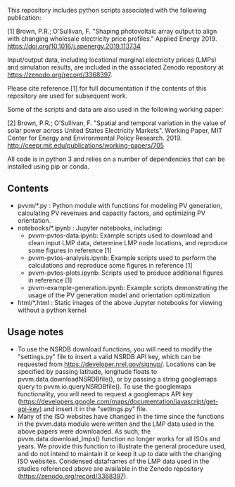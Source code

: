 This repository includes python scripts associated with the following publication:

[1] Brown, P.R.; O'Sullivan, F. "Shaping photovoltaic array output to align with changing wholesale electricity price profiles." Applied Energy 2019. https://doi.org/10.1016/j.apenergy.2019.113734

Input/output data, including locational marginal electricity prices (LMPs) and simulation results, are included in the associated Zenodo repository at https://zenodo.org/record/3368397.

Please cite reference [1] for full documentation if the contents of this repository are used for subsequent work.

Some of the scripts and data are also used in the following working paper:

[2] Brown, P.R.; O'Sullivan, F. "Spatial and temporal variation in the value of solar power across United States Electricity Markets". Working Paper, MIT Center for Energy and Environmental Policy Research. 2019. http://ceepr.mit.edu/publications/working-papers/705

All code is in python 3 and relies on a number of dependencies that can be installed using pip or conda.

Contents
--------
* pvvm/\*.py : Python module with functions for modeling PV generation, calculating PV revenues and capacity factors, and optimizing PV orientation.
* notebooks/\*.ipynb : Jupyter notebooks, including:
    * pvvm-pvtos-data.ipynb: Example scripts used to download and clean input LMP data, determine LMP node locations, and reproduce some figures in reference [1]
    * pvvm-pvtos-analysis.ipynb: Example scripts used to perform the calculations and reproduce some figures in reference [1]
    * pvvm-pvtos-plots.ipynb: Scripts used to produce additional figures in reference [1]
    * pvvm-example-generation.ipynb: Example scripts demonstrating the usage of the PV generation model and orientation optimization
* html/\*.html : Static images of the above Jupyter notebooks for viewing without a python kernel
<!-- * data/lmp/\*.gz : Day-ahead and real-time nodal locational marginal prices (LMPs) for CAISO, ERCOT, MISO, NYISO, and ISONE.
    * At the time of publication of this repository, permission had not been received from PJM to republish their LMP data. If permission is received in the future, a new version of this repository will linked here with the complete dataset.
* results/\*.csv.gz : Simulation results associated with reference [1] above, including modeled revenue, capacity factor, and optimized orientations for PV systems at all LMP nodes -->

<!-- Data notes
----------
* ISO LMP data are used with permission from the different ISOs. Adapting the MIT License (https://opensource.org/licenses/MIT), "The data are provided 'as is', without warranty of any kind, express or implied, including but not limited to the warranties of merchantibility, fitness for a particular purpose and noninfringement. In no event shall the authors or sources be liable for any claim, damages or other liability, whether in an action of contract, tort or otherwise, arising from, out of or in connection with the data or other dealings with the data." Copyright and usage permissions for the LMP data are available on the ISO websites, linked below.
* ISO-specific notes:
    * CAISO data from http://oasis.caiso.com/mrioasis/logon.do are used pursuant to the terms at http://www.caiso.com/Pages/PrivacyPolicy.aspx#TermsOfUse.
    * ERCOT data are from http://www.ercot.com/mktinfo/prices.
    * MISO data are from https://www.misoenergy.org/markets-and-operations/real-time--market-data/market-reports/ and https://www.misoenergy.org/markets-and-operations/real-time--market-data/market-reports/market-report-archives/.
    * PJM data were originally downloaded from https://www.pjm.com/markets-and-operations/energy/day-ahead/lmpda.aspx and https://www.pjm.com/markets-and-operations/energy/real-time/lmp.aspx. At the time of this writing these data are currently hosted at https://dataminer2.pjm.com/feed/da_hrl_lmps and https://dataminer2.pjm.com/feed/rt_hrl_lmps.
    * NYISO data from http://mis.nyiso.com/public/ are used subject to the disclaimer at https://www.nyiso.com/legal-notice.
    * ISONE data are from https://www.iso-ne.com/isoexpress/web/reports/pricing/-/tree/lmps-da-hourly and https://www.iso-ne.com/isoexpress/web/reports/pricing/-/tree/lmps-rt-hourly-final. The Material is provided on an "as is" basis. ISO New England Inc., to the fullest extent permitted by law, disclaims all warranties, either express or implied, statutory or otherwise, including but not limited to the implied warranties of merchantability, non-infringement of third parties' rights, and fitness for particular purpose. Without limiting the foregoing, ISO New England Inc. makes no representations or warranties about the accuracy, reliability, completeness, date, or timeliness of the Material. ISO New England Inc. shall have no liability to you, your employer or any other third party based on your use of or reliance on the Material.
* Data workup: LMP data were downloaded directly from the ISOs using scripts similar to the pvvm.data.download_lmps() function (see below for caveats), then repackaged into single-node single-year files using the pvvm.data.nodalize() function. These single-node single-year files were then combined into the dataframes included in this repository, using the procedure shown in the pvvm-pvtos-data.ipynb notebook for MISO. We provide these yearly dataframes, rather than the long-form data, to minimize file size and number. These dataframes can be unpacked into the single-node files used in the analysis using the pvvm.data.copylmps() function.
 -->
Usage notes
-----------
* To use the NSRDB download functions, you will need to modify the "settings.py" file to insert a valid NSRDB API key, which can be requested from https://developer.nrel.gov/signup/. Locations can be specified by passing latitude, longitude floats to pvvm.data.downloadNSRDBfile(), or by passing a string googlemaps query to pvvm.io.queryNSRDBfile(). To use the googlemaps functionality, you will need to request a googlemaps API key (https://developers.google.com/maps/documentation/javascript/get-api-key) and insert it in the "settings.py" file.
* Many of the ISO websites have changed in the time since the functions in the pvvm.data module were written and the LMP data used in the above papers were downloaded. As such, the pvvm.data.download_lmps() function no longer works for all ISOs and years. We provide this function to illustrate the general procedure used, and do not intend to maintain it or keep it up to date with the changing ISO websites. Condensed dataframes of the LMP data used in the studies referenced above are available in the Zenodo repository (https://zenodo.org/record/3368397).
